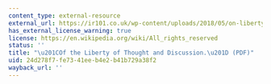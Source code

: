 ```yaml
---
content_type: external-resource
external_url: https://ir101.co.uk/wp-content/uploads/2018/05/on-liberty-ch-2-on-the-liberty-of-thought-and-discussion.pdf
has_external_license_warning: true
license: https://en.wikipedia.org/wiki/All_rights_reserved
status: ''
title: "\u201COf the Liberty of Thought and Discussion.\u201D (PDF)"
uid: 24d278f7-fe73-41ee-b4e2-b41b729a38f2
wayback_url: ''
---
```

